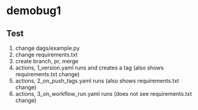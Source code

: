 # demobug1

## Test

1. change dags/example.py
1. change requirements.txt
1. create branch, pr, merge
1. actions, 1_version.yaml runs and creates a tag (also shows requirements.txt change)
1. actions, 2_on_push_tags.yaml runs (also shows requirements.txt change)
1. actions, 3_on_workflow_run.yaml runs (does not see requirements.txt change)

